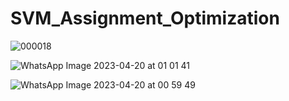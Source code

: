 # SVM_Assignment_Optimization

![000018](https://user-images.githubusercontent.com/82023279/233181000-49b8ecf0-2313-4cbb-b5c4-d7b30f9487e9.png)




![WhatsApp Image 2023-04-20 at 01 01 41](https://user-images.githubusercontent.com/82023279/233181171-a8d896e5-7312-4619-8be2-b9e61d360789.jpg)








![WhatsApp Image 2023-04-20 at 00 59 49](https://user-images.githubusercontent.com/82023279/233181217-ae9e1d09-6943-4bea-a5eb-4698758e1610.jpg)

